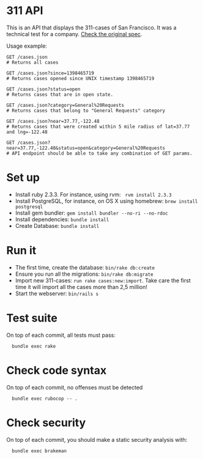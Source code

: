 # 311 API

This is an API that displays the 311-cases of San Francisco. It was a technical test for a company. [Check the original spec](https://github.com/gobert/311-API/tree/8c8c14f76e2b8fc3eada93f95f38d4a45bdc3032).

Usage example:
```
GET /cases.json
# Returns all cases

GET /cases.json?since=1398465719
# Returns cases opened since UNIX timestamp 1398465719

GET /cases.json?status=open
# Returns cases that are in open state.

GET /cases.json?category=General%20Requests
# Returns cases that belong to "General Requests" category

GET /cases.json?near=37.77,-122.48
# Returns cases that were created within 5 mile radius of lat=37.77 and lng=-122.48

GET /cases.json?near=37.77,-122.48&status=open&category=General%20Requests
# API endpoint should be able to take any combination of GET params.
```

# Set up
* Install ruby 2.3.3. For instance, using rvm: ``` rvm install 2.3.3```
* Install PostgreSQL, for instance, on OS X using homebrew: ```brew install postgresql```
* Install gem bundler: ```gem install bundler --no-ri --no-rdoc```
* Install dependencies: ```bundle install```
* Create Database: ```bundle install```

# Run it
* The first time, create the database: ``` bin/rake db:create ```
* Ensure you run all the migrations: ```bin/rake db:migrate ```
* Import new 311-cases: ```run rake cases:new:import```. Take care the first time it will import all the cases more than 2,5 million!
* Start the webserver: ```bin/rails s```

# Test suite
On top of each commit, all tests must pass:
```
  bundle exec rake
```
# Check code syntax
On top of each commit, no offenses must be detected
```
  bundle exec rubocop -- .
```
# Check security
On top of each commit, you should make a static security analysis with:
```
  bundle exec brakeman
```
